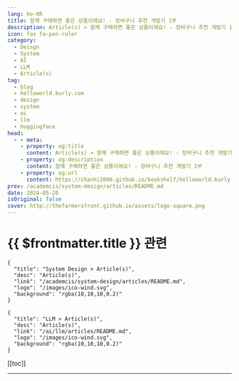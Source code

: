 ```yaml
---
lang: ko-KR
title: 함께 구매하면 좋은 상품이에요! - 장바구니 추천 개발기 1부
description: Article(s) > 함께 구매하면 좋은 상품이에요! - 장바구니 추천 개발기 1부
icon: fas fa-pen-ruler
category: 
  - Deisgn
  - System
  - AI
  - LLM
  - Article(s)
tag: 
  - blog
  - helloworld.kurly.com
  - design
  - system
  - ai
  - llm
  - huggingface
head:
  - - meta:
    - property: og:title
      content: Article(s) > 함께 구매하면 좋은 상품이에요! - 장바구니 추천 개발기 1부
    - property: og:description
      content: 함께 구매하면 좋은 상품이에요! - 장바구니 추천 개발기 1부
    - property: og:url
      content: https://chanhi2000.github.io/bookshelf/helloworld.kurly.com/cart-recommend-model-development.html
prev: /academcis/system-design/articles/README.md
date: 2024-05-20
isOriginal: false
cover: http://thefarmersfront.github.io/assets/logo-square.png
---
```


# {{ $frontmatter.title }} 관련

```component VPCard
{
  "title": "System Design > Article(s)",
  "desc": "Article(s)",
  "link": "/academcis/system-design/articles/README.md",
  "logo": "/images/ico-wind.svg",
  "background": "rgba(10,10,10,0.2)"
}
```

```component VPCard
{
  "title": "LLM > Article(s)",
  "desc": "Article(s)",
  "link": "/ai/llm/articles/README.md",
  "logo": "/images/ico-wind.svg",
  "background": "rgba(10,10,10,0.2)"
}
```

[[toc]]

---

<SiteInfo
  name="함께 구매하면 좋은 상품이에요! - 장바구니 추천 개발기 1부 - 컬리 기술 블로그"
  desc="보완재 추천 모델을 적용하고 성과를 거둔 사례 소개"
  url="https://helloworld.kurly.com/cart-recommend-model-development/"
  logo="https://helloworld.kurly.com/assets/logo/ico_192.png"
  preview="http://thefarmersfront.github.io/assets/logo-square.png"/>

<!-- TODO:  작성 -->
